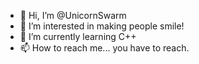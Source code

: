 - 👋 Hi, I’m @UnicornSwarm
- 👀 I’m interested in making people smile! 
- 🌱 I’m currently learning C++
- 📫 How to reach me... you have to reach.

<!---
UnicornSwarm/UnicornSwarm is a ✨ special ✨ repository because its `README.md` (this file) appears on your GitHub profile.
You can click the Preview link to take a look at your changes.
--->
